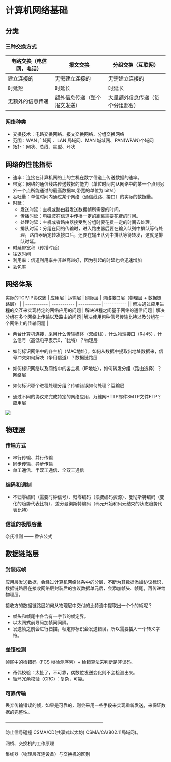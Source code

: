 # 计算机网络基础

## 分类

### 三种交换方式

| 电路交换（电信网，电话）| 报文交换 | 分组交换（互联网）|
| ----------- | ----------- | ----------- |
| 建立连接的 | 无需建立连接的 |无需建立连接的 |
| 时延短 | 时延长 | 时延长 |
| 无额外的信息传递 | 额外信息传递（整个报文发送） | 大量额外信息传递（每个分组都要） |

### 网络种类

- 交换技术：电路交换网络、报文交换网络、分组交换网络
- 范围：WAN 广域网 、LAN 局域网、MAN 城域网、PAN(WPAN)个域网
- 拓扑：网状、总线、星型、环状

## 网络的性能指标

- 速率：连接在计算机网络上的主机在数字信道上传送数据的速率。
- 带宽：网络的通信线路传送数据的能力（单位时间内从网络中的某一个点到另外一个点所能通过的最高数据率,带宽的单位为 bit/s）
- 吞吐量：单位时间内通过某个网络（通信线路、接口）的实际的数据量。
- 时延：
  - 发送时延：主机或路由器发送数据帧所需要的时间。
  - 传播时延：电磁波在信道中传播一定的距离需要花费的时间。
  - 处理时延：主机或者路由器接受到分组时要花费一定的时间去处理。
  - 排队时延：分组在网络传输时，进入路由器后要在输入队列中排队等待处理，路由器确定转发接口后，还要在输出队列中排队等待转发，这就是排队时延。
- 时延带宽积（传播时延）
- 往返时间
- 利用率：信道利用率并非越高越好，因为引起的时延也会迅速增加
- 丢包率

## 网络体系

实际的TCP/IP协议簇
| 应用层 | 运输层 | 网际层 | 网络接口层（物理层 + 数据链路层） | 
| ----------- | ----------- | ----------- |----------- |
| 解决通过应用进程的交互来实现特定的网络应用的问题 | 解决进程之间基于网络的通信问题 | 解决分组在多个网络上传输以及路由的问题 |解决使用何种信号传输比特以及分组在一个网络上的传输问题 | 

- 两台计算机连接，采用什么传输媒体（双绞线），什么物理接口（RJ45），什么信号（高低电平表示0、1比特）？物理层

- 如何标识网络中的各主机（MAC地址），如何从数据中提取出地址数据来，信号冲突如何解决（争用信道）？数据链路层

- 如何标识网络以及网络中的各主机（IP地址），如何转发分组（路由选择）？网络层

- 如何标识哪个进程处理分组？传输错误如何处理？运输层

- 通过不同的协议来完成特定的网络应用，万维网HTTP邮件SMTP文件FTP？应用层

<a data-fancybox title="" href="https://frontend-alex.gitee.io/drawing-bed/network/basis/network_osi.png">![](https://frontend-alex.gitee.io/drawing-bed/network/basis/network_osi.png)</a>

## 物理层

### 传输方式

- 串行传输、并行传输
- 同步传输、异步传输
- 单工通信、半双工通信、全双工通信

### 编码和调制

- 不归零编码（需要时钟信号）、归零编码（浪费编码资源）、曼彻斯特编码（变化的趋势代表比特）、差分曼彻斯特编码（码元开始和码元结束的状态趋势代表比特）

### 信道的极限容量

奈氏准则 —— 香农公式

## 数据链路层

### 封装成帧

应用层发送数据，会经过计算机网络体系中的分层，不断为其数据添加协议标识，数据链路层在接收网络层封装后的协议数据单元后，会添加帧头、帧尾，再传递给物理层。

接收方的数据链路层如何从物理层中交付的比特流中提取出一个个的帧呢？
  
  - 帧头和帧尾中各含有一字节的帧定界。
  - 以太网式前导码加帧间间隔。
  - 发送帧之前会进行扫描，帧定界标识会发送错误，所以需要插入一个转义字符。

### 差错检测

帧尾中的检错码（FCS 帧检测序列）+ 检错算法来判断是非误码。

- 奇偶校验：太扯了，不可靠，偶数位发送变化则不会检测出来。
- 循环冗余校验（CRC）：复杂，可靠。

### 可靠传输

丢弃传输错误的帧，如果是可靠的，则会采用一些手段来实现重新发送，来保证数据的完整性。

——————————————————————

防止信号碰撞 CSMA/CD(共享式以太坊) CSMA/CA(802.11局域网)。

网桥、交换机的工作原理

集线器（物理层互连设备）与交换机的区别

